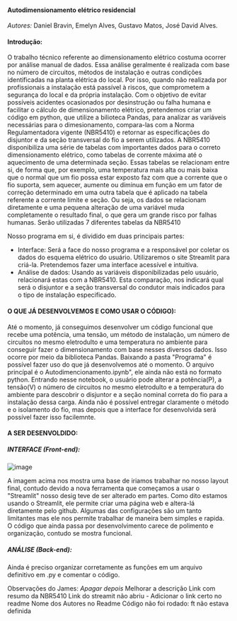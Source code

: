 #### Autodimensionamento elétrico residencial 
*Autores:* Daniel Bravin, Emelyn Alves, Gustavo Matos, José David Alves.  

#### Introdução: 
O trabalho técnico referente ao dimensionamento elétrico costuma ocorrer por análise manual de dados. Essa análise geralmente é realizada com base no número de circuitos, métodos de instalação e outras condições identificadas na planta elétrica do local. Por isso, quando não realizada por profissionais a instalação está passível à riscos, que comprometem a segurança do local e da própria instalação. Com o objetivo de evitar possíveis acidentes ocasionados por desinstrução ou falha humana e facilitar o cálculo de dimensionamento elétrico, pretendemos criar um código em python, que utilize a bilioteca Pandas, para analizar as variáveis necessárias para o dimesionamento, compara-las com a Norma Regulamentadora vigente (NBR5410) e retornar as especificações do disjuntor e da seção transversal do fio a serem utilizados.
A NBR5410 disponibiliza uma série de tabelas com importantes dados para o correto dimensionamento elétrico, como tabelas de corrente máxima até o aquecimento de uma determinada seção. Essas tabelas se relacionam entre si, de forma que, por exemplo, uma temperatura mais alta ou mais baixa que o normal que um fio possa estar exposto faz com que a corrente que o fio suporta, sem aquecer, aumente ou diminua em função em um fator de correção determinado em uma outra tabela que é aplicado na tabela referente a corrente limite e seção. Ou seja, os dados se relacionam diretamente e uma pequena alteração de uma variável muda completamente o resultado final, o que gera um grande risco por falhas humanas. 
Serão utilizadas 7 diferentes tabelas da NBR5410 


Nosso programa em si, é dividido em duas principais partes: 
  - Interface: Será a face do nosso programa e a responsável por coletar os dados do esquema elétrico do usuário. Utilizaremos o site Streamlit para criá-la. Pretendemos fazer uma interface acessível e intuitiva. 
  - Análise de dados: Usando as variáveis disponibilizadas pelo usuário, relacionará estas com a NBR5410. Esta comparação, nos indicará qual será o disjuntor e a seção transversal do condutor mais indicados para o tipo de instalação especificado. 

#### O QUE JÁ DESENVOLVEMOS E COMO USAR O CÓDIGO):
Até o momento, já conseguimos desenvolver um código funcional que recebe uma potência, uma tensão, um método de instalação, um número de circuitos no mesmo eletrodulto e uma temperatura no ambiente para conseguir fazer o dimensionamento com base nesses diversos dados. Isso ocorre por meio da biblioteca Pandas. Baixando a pasta "Programa" é possível fazer uso do que já desenvolvemos até o momento. O arquivo princípal é o Autodimencionamento.ipynb", ele ainda não está no formato python. Entrando nesse notebook, o usuário pode alterar a potência(P), a tensão(V) o número de circuitos no mesmo eletrodulto e a temperatura do ambiente para descobrir o disjuntor e a seção nominal correta do fio para a instalação dessa carga. Ainda não é possível entregar claramente o método e o isolamento do fio, mas depois que a interface for desenvolvida será possível fazer isso facilemnte.

#### A SER DESENVOLDIDO:

##### INTERFACE (Front-end):
![image](https://github.com/emelyn23017/autodimensionamentoeletrico/assets/135053736/968dcd4e-403c-4dc9-87de-beb39a8ca194)

A imagem acima nos mostra uma base de iriamos trabalhar no nosso layout final, contudo devido a nova ferramenta que começamos a usar o "Streamlit" nosso desig teve de ser alterado em partes. 
Como dito estamos usando o Streamlit, ele permite criar uma página web e altera-lá diretamente pelo github. Algumas das configurações são um tanto limitantes mas ele nos permite trabalhar de maneira bem simples e rapida.
O código que ainda passa por desenvolvimento carece de polimento e organização, contudo se mostra funcional. 

##### ANÁLISE (Back-end):
Ainda é preciso organizar corretamente as funções em um arquivo definitivo em .py e comentar o código.

Observações do James: *Apagar depois* 
Melhorar a descrição 
Link com resumo da NBR5410
Link do streamit não abriu - Adicionar o link certo no readme 
Nome dos Autores no Readme
Código não foi rodado: ft não estava definida
